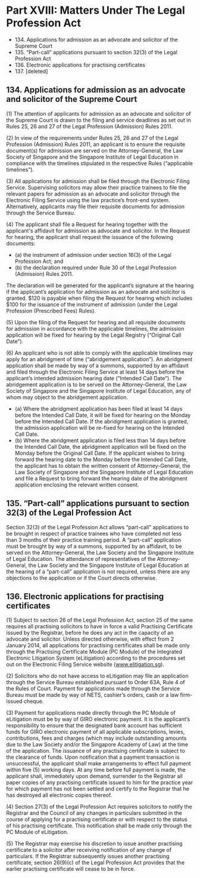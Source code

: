 # Part XVIII: Matters Under The Legal Profession Act 

<ul type="*">
	<li>134. Applications for admission as an advocate and solicitor of the Supreme Court</li>
	<li>135. “Part-call” applications pursuant to section 32(3) of the Legal Profession Act</li>
	<li>136. Electronic applications for practising certificates</li>
	<li>137. [deleted]</li>
</ul>

## 134. Applications for admission as an advocate and solicitor of the Supreme Court

(1) The attention of applicants for admission as an advocate and solicitor of the Supreme Court is drawn to the filing and service deadlines as set out in Rules 25, 26 and 27 of the Legal Profession (Admission) Rules 2011.

(2) In view of the requirements under Rules 25, 26 and 27 of the Legal Profession (Admission) Rules 2011,  an applicant is to ensure the requisite document(s) for admission are served on the Attorney-General, the Law Society of Singapore and the Singapore Institute of Legal Education in compliance with the timelines stipulated in the respective Rules (“applicable timelines”). 

(3) All applications for admission shall be filed through the Electronic Filing Service. Supervising solicitors may allow their practice trainees to file the relevant papers for admission as an advocate and solicitor through the Electronic Filing Service using the law practice’s front-end system. Alternatively, applicants may file their requisite documents for admission through the Service Bureau.

(4) The applicant shall file a Request for hearing together with the applicant's affidavit for admission as advocate and solicitor. In the Request for hearing, the applicant shall request the issuance of the following documents:

<ul type="*">
	<li>(a) the instrument of admission under section 16(3) of the Legal Profession Act; and</li>
	<li>(b) the declaration required under Rule 30 of the Legal Profession (Admission) Rules 2011.</li>
</ul>

The declaration will be generated for the applicant’s signature at the hearing if the applicant’s application for admission as an advocate and solicitor is granted. $120 is payable when filing the Request for hearing which includes $100 for the issuance of the instrument of admission (under the Legal Profession (Prescribed Fees) Rules).

(5) Upon the filing of the Request for hearing and all requisite documents for admission in accordance with the applicable timelines, the admission application will be fixed for hearing by the Legal Registry (“Original Call Date”).

(6) An applicant who is not able to comply with the applicable timelines may apply for an abridgment of time (“abridgement application”). An abridgment application shall be made by way of a summons, supported by an affidavit and filed through the Electronic Filing Service at least 14 days before the applicant’s intended admission hearing date (“Intended Call Date”). The abridgement application is to be served on the Attorney-General, the Law Society of Singapore and the Singapore Institute of Legal Education, any of whom may object to the abridgement application.

<ul type="*">
	<li>(a) Where the abridgment application has been filed at least 14 days before the Intended Call Date, it will be fixed for hearing on the Monday before the Intended Call Date. If the abridgment application is granted, the admission application will be re-fixed for hearing on the Intended Call Date.</li>
	<li>(b) Where the abridgment application is filed less than 14 days before the Intended Call Date, the abridgment application will be fixed on the Monday before the Original Call Date. If the applicant wishes to bring forward the hearing date to the Monday before the Intended Call Date, the applicant has to obtain the written consent of Attorney-General, the Law Society of Singapore and the Singapore Institute of Legal Education and file a Request to bring forward the hearing date of the abridgment application enclosing the relevant written consent.</li>
</ul>

## 135. “Part-call” applications pursuant to section 32(3) of the Legal Profession Act

Section 32(3) of the Legal Profession Act allows “part-call” applications to be brought in respect of practice trainees who have completed not less than 3 months of their practice training period. A “part-call” application must be brought by way of a summons, supported by an affidavit, to be served on the Attorney-General, the Law Society and the Singapore Institute of Legal Education. The attendance of representatives of the Attorney-General, the Law Society and the Singapore Institute of Legal Education at the hearing of a “part-call” application is not required, unless there are any objections to the application or if the Court directs otherwise.

## 136. Electronic applications for practising certificates

(1) Subject to section 26 of the Legal Profession Act, section 25 of the same requires all practising solicitors to have in force a valid Practising Certificate issued by the Registrar, before he does any act in the capacity of an advocate and solicitor. Unless directed otherwise, with effect from 2 January 2014, all applications for practising certificates shall be made only through the Practising Certificate Module (PC Module) of the Integrated Electronic Litigation System (eLitigation) according to the procedures set out on the Electronic Filing Service website (www.elitigation.sg).

(2) Solicitors who do not have access to eLitigation may file an application through the Service Bureau established pursuant to Order 63A, Rule 4 of the Rules of Court. Payment for applications made through the Service Bureau must be made by way of NETS, cashier’s orders, cash or a law firm-issued cheque.

(3) Payment for applications made directly through the PC Module of eLitigation must be by way of GIRO electronic payment. It is the applicant’s responsibility to ensure that the designated bank account has sufficient funds for GIRO electronic payment of all applicable subscriptions, levies, contributions, fees and charges (which may include outstanding amounts due to the Law Society and/or the Singapore Academy of Law) at the time of the application. The issuance of any practising certificate is subject to the clearance of funds. Upon notification that a payment transaction is unsuccessful, the applicant shall make arrangements to effect full payment within five (5) working days. At any time before full payment is made, the applicant shall, immediately upon demand, surrender to the Registrar all paper copies of any practising certificate issued to him for the practice year for which payment has not been settled and certify to the Registrar that he has destroyed all electronic copies thereof.

(4) Section 27(3) of the Legal Profession Act requires solicitors to notify the Registrar and the Council of any changes in particulars submitted in the course of applying for a practising certificate or with respect to the status of his practising certificate. This notification shall be made only through the PC Module of eLitigation. 

(5) The Registrar may exercise his discretion to issue another practising certificate to a solicitor after receiving notification of any change of particulars. If the Registrar subsequently issues another practising certificate, section 26(9)(c) of the Legal Profession Act provides that the earlier practising certificate will cease to be in force.
